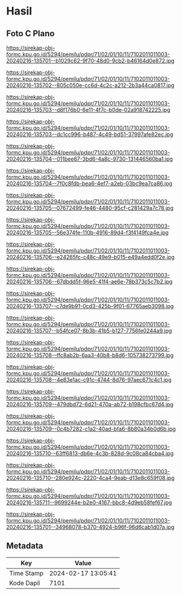 # Hasil

## Foto C Plano

https://sirekap-obj-formc.kpu.go.id/5294/pemilu/pdpr/71/02/01/10/11/7102011011003-20240216-135701--b1029c62-9f70-48d0-9cb2-b46164d0e872.jpg

https://sirekap-obj-formc.kpu.go.id/5294/pemilu/pdpr/71/02/01/10/11/7102011011003-20240216-135702--805c050e-cc6d-4c2c-a212-2b3a44ca0817.jpg

https://sirekap-obj-formc.kpu.go.id/5294/pemilu/pdpr/71/02/01/10/11/7102011011003-20240216-135703--d8f176b0-6e11-4f7c-b0de-02a918742225.jpg

https://sirekap-obj-formc.kpu.go.id/5294/pemilu/pdpr/71/02/01/10/11/7102011011003-20240216-135703--dc1cc996-b487-4c49-bd51-37997afe82ec.jpg

https://sirekap-obj-formc.kpu.go.id/5294/pemilu/pdpr/71/02/01/10/11/7102011011003-20240216-135704--011bee67-3bd6-4a8c-9730-131446560ba1.jpg

https://sirekap-obj-formc.kpu.go.id/5294/pemilu/pdpr/71/02/01/10/11/7102011011003-20240216-135704--7f0c8fdb-bea6-4ef7-a2eb-03bc9ea7ca86.jpg

https://sirekap-obj-formc.kpu.go.id/5294/pemilu/pdpr/71/02/01/10/11/7102011011003-20240216-135705--07672499-fe46-4480-95cf-c281429a7c78.jpg

https://sirekap-obj-formc.kpu.go.id/5294/pemilu/pdpr/71/02/01/10/11/7102011011003-20240216-135705--56e374fe-110b-4916-89d4-f3f4149fca4e.jpg

https://sirekap-obj-formc.kpu.go.id/5294/pemilu/pdpr/71/02/01/10/11/7102011011003-20240216-135706--e24265fc-c48c-49e9-b015-e49a4edd0f2e.jpg

https://sirekap-obj-formc.kpu.go.id/5294/pemilu/pdpr/71/02/01/10/11/7102011011003-20240216-135706--67dbdd5f-96e5-41f4-ae6e-78b373c5c7b2.jpg

https://sirekap-obj-formc.kpu.go.id/5294/pemilu/pdpr/71/02/01/10/11/7102011011003-20240216-135707--c7de9b91-0cd3-425b-9f01-67765aeb3098.jpg

https://sirekap-obj-formc.kpu.go.id/5294/pemilu/pdpr/71/02/01/10/11/7102011011003-20240216-135707--b54fce07-8b3b-41b5-b127-7756fe0244a9.jpg

https://sirekap-obj-formc.kpu.go.id/5294/pemilu/pdpr/71/02/01/10/11/7102011011003-20240216-135708--ffc8ab2b-6aa3-40b8-b8d6-105738273799.jpg

https://sirekap-obj-formc.kpu.go.id/5294/pemilu/pdpr/71/02/01/10/11/7102011011003-20240216-135708--4e83e1ac-c91c-4744-8d76-97aec671c4c1.jpg

https://sirekap-obj-formc.kpu.go.id/5294/pemilu/pdpr/71/02/01/10/11/7102011011003-20240216-135709--479dbd72-6d21-470a-ab72-b198cfbc67d4.jpg

https://sirekap-obj-formc.kpu.go.id/5294/pemilu/pdpr/71/02/01/10/11/7102011011003-20240216-135709--0c4b7282-c1a2-40ad-bfa6-8b80a34b0d6b.jpg

https://sirekap-obj-formc.kpu.go.id/5294/pemilu/pdpr/71/02/01/10/11/7102011011003-20240216-135710--63ff6813-db6e-4c3b-828d-9c08ca84cba4.jpg

https://sirekap-obj-formc.kpu.go.id/5294/pemilu/pdpr/71/02/01/10/11/7102011011003-20240216-135710--280e924c-2220-4ca4-9eab-d13e8c659f08.jpg

https://sirekap-obj-formc.kpu.go.id/5294/pemilu/pdpr/71/02/01/10/11/7102011011003-20240216-135711--9699244e-b2e0-4167-bbc8-4d9eb58fef67.jpg

https://sirekap-obj-formc.kpu.go.id/5294/pemilu/pdpr/71/02/01/10/11/7102011011003-20240216-135701--34968078-b370-4924-b96f-96d6cab1d07a.jpg


## Metadata

| Key        | Value               |
| ---------- | ------------------- |
| Time Stamp | 2024-02-17 13:05:41 |
| Kode Dapil | 7101                |



